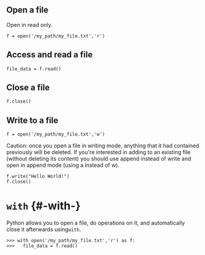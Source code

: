 ## 

## Open a file

Open in read only.

```
f = open('/my_path/my_file.txt','r')
```

## Access and read a file

```
file_data = f.read()
```

## Close a file

```
f.close()
```

## Write to a file

```
f = open('/my_path/my_file.txt','w')
```

Caution: once you open a file in writing mode, anything that it had contained previously will be deleted. If you're interested in adding to an existing file \(without deleting its content\) you should use append instead of write and open in append mode \(using a instead of w\).

```
f.write("Hello World!")
f.close()
```

# `with` {#-with-}

Python allows you to open a file, do operations on it, and automatically close it afterwards using`with`.

```
>>> with open('/my_path/my_file.txt','r') as f:
>>>   file_data = f.read()
```



